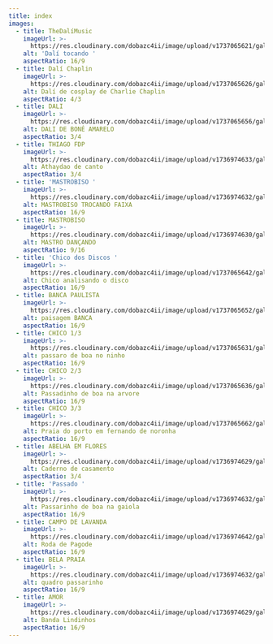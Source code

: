 ```yaml
---
title: index
images:
  - title: TheDalíMusic
    imageUrl: >-
      https://res.cloudinary.com/dobazc4ii/image/upload/v1737065621/galeria/IMG_2675_zccpto.jpg
    alt: 'Dalí tocando '
    aspectRatio: 16/9
  - title: Dalí Chaplin
    imageUrl: >-
      https://res.cloudinary.com/dobazc4ii/image/upload/v1737065626/galeria/IMG_2678-2_b1txko.jpg
    alt: Dalí de cosplay de Charlie Chaplin
    aspectRatio: 4/3
  - title: DALI
    imageUrl: >-
      https://res.cloudinary.com/dobazc4ii/image/upload/v1737065656/galeria/IMG_2681_u5ao5x.jpg
    alt: DALI DE BONÉ AMARELO
    aspectRatio: 3/4
  - title: THIAGO FDP
    imageUrl: >-
      https://res.cloudinary.com/dobazc4ii/image/upload/v1736974633/galeria/awrclvgyhfkznszd0uev.jpg
    alt: Athaydao de canto
    aspectRatio: 3/4
  - title: 'MASTROBISO '
    imageUrl: >-
      https://res.cloudinary.com/dobazc4ii/image/upload/v1736974632/galeria/bgb6sw99egwrfuwfl7ma.jpg
    alt: MASTROBISO TROCANDO FAIXA
    aspectRatio: 16/9
  - title: MASTROBISO
    imageUrl: >-
      https://res.cloudinary.com/dobazc4ii/image/upload/v1736974630/galeria/zs1jvyvxbhxzzoamh3y8.jpg
    alt: MASTRO DANÇANDO
    aspectRatio: 9/16
  - title: 'Chico dos Discos '
    imageUrl: >-
      https://res.cloudinary.com/dobazc4ii/image/upload/v1737065642/galeria/IMG_2746-2_mt0jzx.jpg
    alt: Chico analisando o disco
    aspectRatio: 16/9
  - title: BANCA PAULISTA
    imageUrl: >-
      https://res.cloudinary.com/dobazc4ii/image/upload/v1737065652/galeria/IMG_2754-2_hi8ipt.jpg
    alt: paisagem BANCA
    aspectRatio: 16/9
  - title: CHICO 1/3
    imageUrl: >-
      https://res.cloudinary.com/dobazc4ii/image/upload/v1737065631/galeria/IMG_2742_p4gfo9.jpg
    alt: passaro de boa no ninho
    aspectRatio: 16/9
  - title: CHICO 2/3
    imageUrl: >-
      https://res.cloudinary.com/dobazc4ii/image/upload/v1737065636/galeria/IMG_2743_oyhtjx.jpg
    alt: Passadinho de boa na arvore
    aspectRatio: 16/9
  - title: CHICO 3/3
    imageUrl: >-
      https://res.cloudinary.com/dobazc4ii/image/upload/v1737065662/galeria/IMG_2738-2_gfrxod.jpg
    alt: Praia do porto em fernando de noronha
    aspectRatio: 16/9
  - title: ABELHA EM FLORES
    imageUrl: >-
      https://res.cloudinary.com/dobazc4ii/image/upload/v1736974629/galeria/uwysvbt1nxzpb2hw8q38.jpg
    alt: Caderno de casamento
    aspectRatio: 3/4
  - title: 'Passado '
    imageUrl: >-
      https://res.cloudinary.com/dobazc4ii/image/upload/v1736974632/galeria/es3catepaaws13mbadpi.jpg
    alt: Passarinho de boa na gaiola
    aspectRatio: 16/9
  - title: CAMPO DE LAVANDA
    imageUrl: >-
      https://res.cloudinary.com/dobazc4ii/image/upload/v1736974642/galeria/j4sbmwmct4xyvbpzthss.jpg
    alt: Roda de Pagode
    aspectRatio: 16/9
  - title: BELA PRAIA
    imageUrl: >-
      https://res.cloudinary.com/dobazc4ii/image/upload/v1736974632/galeria/d6dt6ytsucoxyofms6fb.jpg
    alt: quadro passarinho
    aspectRatio: 16/9
  - title: AMOR
    imageUrl: >-
      https://res.cloudinary.com/dobazc4ii/image/upload/v1736974629/galeria/fzsvmzt3qc6me5jjd39x.jpg
    alt: Banda Lindinhos
    aspectRatio: 16/9
---
```


